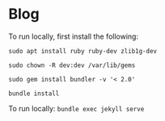 # Blog
To run locally, first install the following:

`sudo apt install ruby ruby-dev zlib1g-dev`

`sudo chown -R dev:dev /var/lib/gems`

`sudo gem install bundler -v '< 2.0'`

`bundle install`

To run locally: `bundle exec jekyll serve`
